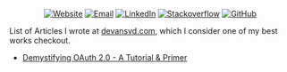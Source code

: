 <p align="center">
  <a href="https://devansvd.com"><img src="https://img.shields.io/badge/devansvd.com-website-blue?style=plastic" alt="Website"></a>
	    <a href="mailto:devansvd7@gmail.com"><img src="https://img.shields.io/badge/Email--_.svg?style=social&logo=Gmail" alt="Email"></a>
	<a href="https://www.linkedin.com/in/devansvd"><img src="https://img.shields.io/badge/LinkedIn--_.svg?style=social&logo=linkedin" alt="LinkedIn"></a>
  <a href="https://stackoverflow.com/users/6333644/devansvd"><img src="https://img.shields.io/badge/Stackoverflow--_.svg?style=social&logo=Stackoverflow" alt="Stackoverflow"></a>
  <a href="https://github.com/devansvd"><img src="https://img.shields.io/github/followers/devansvd.svg?label=GitHub&style=social" alt="GitHub"></a>
</p>


List of Articles I wrote at [devansvd.com](https://devansvd.com/posts), which I consider one of my best works checkout.

- [Demystifying OAuth 2.0 - A Tutorial & Primer](https://devansvd.com/oauth)

